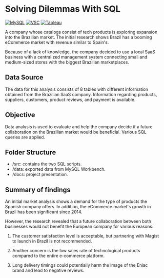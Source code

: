 # Solving Dilemmas With SQL 

[![MySQL](https://img.shields.io/badge/MySQL-005C84?style=for-the-badge&logo=mysql&logoColor=white)](https://www.mysql.com)
[![VSC](https://img.shields.io/badge/Visual_Studio_Code-0078D4?style=for-the-badge&logo=visual%20studio%20code&logoColor=white)](https://code.visualstudio.com)
[![Tableau](https://img.shields.io/badge/Tableau-E97627?style=for-the-badge&logo=Tableau&logoColor=white)](https://www.tableau.com)

A company whose catalogs consist of tech products is exploring expansion into the Brazilian market. The initial research shows Brazil has a booming eCommerce market with revenue similar to Spain's. 

Because of a lack of knowledge, the company decided to use a local SaaS business with a centralized management system connecting small and medium-sized stores with the biggest Brazilian marketplaces. 

## Data Source 

The data for this analysis consists of 8 tables with different information obtained from the Brazilian SaaS company. Information regarding products, suppliers, customers, product reviews, and payment is available. 

## Objective

Data analysis is used to evaluate and help the company decide if a future collaboration on the Brazilian market would be beneficial. Various SQL queries are applied. 

## Folder Structure 

* /src: contains the two SQL scripts.
* /data: exported data from MySQL Workbench.
* /docs: project presentation.

## Summary of findings

An initial market analysis shows a demand for the type of products the Spanish company offers. In addition, the eCommerce market's growth in Brazil has been significant since 2014. 


However, the research revealed that a future collaboration between both businesses would not benefit the European company for various reasons:

1. The customer satisfaction level is acceptable, but partnering with Magist to launch in Brazil is not recommended.

2. Another concern is the low sales rate of technological products compared to the entire e-commerce platform. 

3. Long delivery timings could potentially harm the image of the Eniac brand and lead to negative reviews. 
